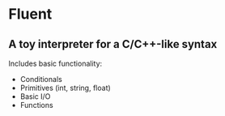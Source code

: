 # Fluent

## A toy interpreter for a C/C++-like syntax

Includes basic functionality:
 + Conditionals
 + Primitives (int, string, float)
 + Basic I/O
 + Functions
